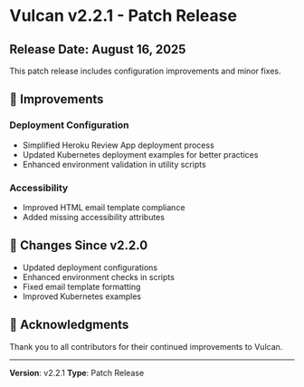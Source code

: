 # Vulcan v2.2.1 - Patch Release

## Release Date: August 16, 2025

This patch release includes configuration improvements and minor fixes.

## 🔧 Improvements

### Deployment Configuration
- Simplified Heroku Review App deployment process
- Updated Kubernetes deployment examples for better practices
- Enhanced environment validation in utility scripts

### Accessibility
- Improved HTML email template compliance
- Added missing accessibility attributes

## 📝 Changes Since v2.2.0

- Updated deployment configurations
- Enhanced environment checks in scripts
- Fixed email template formatting
- Improved Kubernetes examples

## 🙏 Acknowledgments

Thank you to all contributors for their continued improvements to Vulcan.

---
**Version**: v2.2.1
**Type**: Patch Release
